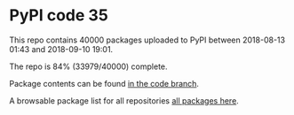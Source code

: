 # PyPI code 35

This repo contains 40000 packages uploaded to PyPI between 
2018-08-13 01:43 and 2018-09-10 19:01.

The repo is 84% (33979/40000) complete.

Package contents can be found [in the code branch](https://github.com/pypi-data/pypi-mirror-35/tree/code/packages).

A browsable package list for all repositories [all packages here](https://pypi-data.github.io/website/repositories/pypi-mirror-35).


